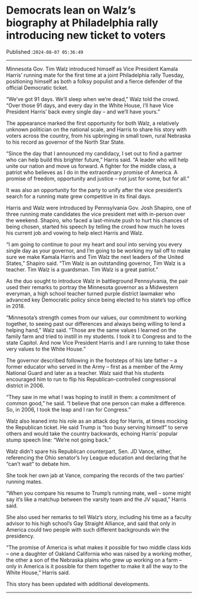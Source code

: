 # Democrats lean on Walz’s biography at Philadelphia rally introducing new ticket to voters

Published :`2024-08-07 05:36:49`

---

Minnesota Gov. Tim Walz introduced himself as Vice President Kamala Harris’ running mate for the first time at a joint Philadelphia rally Tuesday, positioning himself as both a folksy populist and a fierce defender of the official Democratic ticket.

“We’ve got 91 days. We’ll sleep when we’re dead,” Walz told the crowd. “Over those 91 days, and every day in the White House, I’ll have Vice President Harris’ back every single day – and we’ll have yours.”

The appearance marked the first opportunity for both Walz, a relatively unknown politician on the national scale, and Harris to share his story with voters across the country, from his upbringing in small town, rural Nebraska to his record as governor of the North Star State.

“Since the day that I announced my candidacy, I set out to find a partner who can help build this brighter future,” Harris said. “A leader who will help unite our nation and move us forward. A fighter for the middle class, a patriot who believes as I do in the extraordinary promise of America. A promise of freedom, opportunity and justice – not just for some, but for all.”

It was also an opportunity for the party to unify after the vice president’s search for a running mate grew competitive in its final days.

Harris and Walz were introduced by Pennsylvania Gov. Josh Shapiro, one of three running mate candidates the vice president met with in-person over the weekend. Shapiro, who faced a last-minute push to hurt his chances of being chosen, started his speech by telling the crowd how much he loves his current job and vowing to help elect Harris and Walz.

“I am going to continue to pour my heart and soul into serving you every single day as your governor, and I’m going to be working my tail off to make sure we make Kamala Harris and Tim Walz the next leaders of the United States,” Shapiro said. “Tim Walz is an outstanding governor, Tim Walz is a teacher. Tim Walz is a guardsman. Tim Walz is a great patriot.”

As the duo sought to introduce Walz in battleground Pennsylvania, the pair used their remarks to portray the Minnesota governor as a Midwestern everyman, a high school teacher turned purple district lawmaker who advanced key Democratic policy since being elected to his state’s top office in 2018.

“Minnesota’s strength comes from our values, our commitment to working together, to seeing past our differences and always being willing to lend a helping hand,” Walz said. “Those are the same values I learned on the family farm and tried to instill in my students. I took it to Congress and to the state Capitol. And now Vice President Harris and I are running to take those very values to the White House.”

The governor described following in the footsteps of his late father – a former educator who served in the Army – first as a member of the Army National Guard and later as a teacher. Walz said that his students encouraged him to run to flip his Republican-controlled congressional district in 2006.

“They saw in me what I was hoping to instill in them: a commitment of common good,” he said. “I believe that one person can make a difference. So, in 2006, I took the leap and I ran for Congress.”

Walz also leaned into his role as an attack dog for Harris, at times mocking the Republican ticket. He said Trump is “too busy serving himself” to serve others and would take the country backwards, echoing Harris’ popular stump speech line: “We’re not going back.”

Walz didn’t spare his Republican counterpart, Sen. JD Vance, either, referencing the Ohio senator’s Ivy League education and declaring that he “can’t wait” to debate him.

She took her own jab at Vance, comparing the records of the two parties’ running mates.

“When you compare his resume to Trump’s running mate, well – some might say it’s like a matchup between the varsity team and the JV squad,” Harris said.

She also used her remarks to tell Walz’s story, including his time as a faculty advisor to his high school’s Gay Straight Alliance, and said that only in America could two people with such different backgrounds win the presidency.

“The promise of America is what makes it possible for two middle class kids – one a daughter of Oakland California who was raised by a working mother, the other a son of the Nebraska plains who grew up working on a farm – only in America is it possible for them together to make it all the way to the White House,” Harris said.

This story has been updated with additional developments.

---

